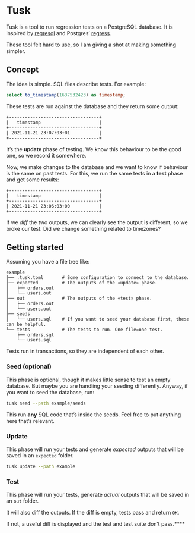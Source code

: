 # Tusk

Tusk is a tool to run regression tests on a PostgreSQL database.
It is inspired by [regresql](https://github.com/dimitry/regresql) and Postgres’
[regress](https://github.com/postgres/postgres/tree/master/src/test/regress).

These tool felt hard to use, so I am giving a shot at making something simpler.

## Concept

The idea is simple. SQL files describe tests. For example:
```sql
select to_timestamp(1637532423) as timestamp;
```

These tests are run against the database and they return some output:
```text
+----------------------------------+
|   timestamp                      |
+----------------------------------+
| 2021-11-21 23:07:03+01           |
+----------------------------------+
```

It’s the **update** phase of testing. We know this behaviour to be the good one, so we record it
somewhere.

Now, we make changes to the database and we want to know if behaviour is the same on past tests.
For this, we run the same tests in a **test** phase and get some results:

```text
+----------------------------------+
|   timestamp                      |
+----------------------------------+
| 2021-11-21 23:06:03+00           |
+----------------------------------+
```

If we *diff* the two outputs, we can clearly see the output is different, so we broke our test. Did we
change something related to timezones?

## Getting started

Assuming you have a file tree like:
```text
example
├── .tusk.toml       # Some configuration to connect to the database.
├── expected         # The outputs of the «update» phase.
│   ├── orders.out
│   └── users.out
├── out              # The outputs of the «test» phase.
│   ├── orders.out
│   └── users.out
├── seeds
│   └── users.sql    # If you want to seed your database first, these can be helpful.
└── tests            # The tests to run. One file=one test.
    ├── orders.sql
    └── users.sql
```

Tests run in transactions, so they are independent of each other.

### Seed (optional)

This phase is optional, though it makes little sense to test an empty database. But maybe you are
handling your seeding differently. Anyway, if you want to seed the database, run:

```bash
tusk seed --path example/seeds
```

This run **any** SQL code that’s inside the seeds.
Feel free to put anything here that’s relevant.

### Update

This phase will run your tests and generate *expected* outputs that will be saved in an `expected`
folder.

```bash
tusk update --path example
```

### Test

This phase will run your tests, generate *actual* outputs that will be saved in an `out` folder.

It will also diff the outputs. If the diff is empty, tests pass and return `OK`.

If not, a useful diff is displayed and the test and test suite don’t pass.****